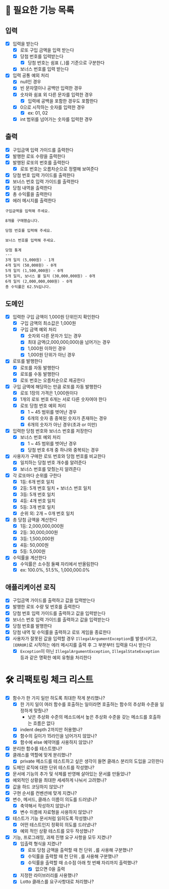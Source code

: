 # 📌 필요한 기능 목록

## 입력
- [x] 입력을 받는다
  - [x] 로또 구입 금액을 입력 받는다
  - [x] 당첨 번호를 입력받는다
    - [x] 당첨 번호는 쉼표 (`,`)를 기준으로 구분한다
  - [x] 보너스 번호를 입력 받는다
- [x] 입력 공통 예외 처리
  - [x] null인 경우
  - [x] 빈 문자열이나 공백만 입력한 경우
  - [x] 숫자와 쉼표 외 다른 문자를 입력한 경우
    - [x] 입력에 공백을 포함한 경우도 포함한다
  - [x] 0으로 시작하는 숫자를 입력한 경우
    - [x] ex: 01, 02
  - [x] int 범위를 넘어가는 숫자를 입력한 경우

## 출력
- [x] 구입금액 입력 가이드를 출력한다
- [x] 발행한 로또 수량을 출력한다 
- [x] 발행된 로또의 번호를 출력한다
  - [x] 로또 번호는 오름차순으로 정렬해 보여준다
- [x] 당첨 번호 입력 가이드를 출력한다
- [x] 보너스 번호 입력 가이드를 출력한다
- [x] 당첨 내역을 출력한다
- [x] 총 수익률을 출력한다
- [x] 에러 메시지를 출력한다

```text
구입금액을 입력해 주세요.

8개를 구매했습니다.

당첨 번호를 입력해 주세요.

보너스 번호를 입력해 주세요.

당첨 통계
---
3개 일치 (5,000원) - 1개
4개 일치 (50,000원) - 0개
5개 일치 (1,500,000원) - 0개
5개 일치, 보너스 볼 일치 (30,000,000원) - 0개
6개 일치 (2,000,000,000원) - 0개
총 수익률은 62.5%입니다.
```

## 도메인
- [x] 입력한 구입 금액이 1,000원 단위인지 확인한다
  - [x] 구입 금액의 최소값은 1,000원
  - [x] 구입 금액 예외 처리
    - [x] 숫자외 다른 문자가 있는 경우 
    - [x] 최대 금액(2,000,000,000)을 넘어가는 경우
    - [x] 1,000원 이하인 경우
    - [x] 1,000원 단위가 아닌 경우
- [x] 로또를 발행한다
  - [x] 로또를 자동 발행한다
  - [x] 로또를 수동 발행한다
  - [x] 로또 번호는 오름차순으로 제공한다
- [x] 구입 금액에 해당하는 만큼 로또를 자동 발행한다
  - [x] 로또 1장의 가격은 1,000원이다
  - [x] 1개의 로또 번호 6개는 서로 다른 숫자여야 한다
  - [x] 로또 당첨 번호 예외 처리
    - [x] 1 ~ 45 범위를 벗어난 경우
    - [x] 6개의 숫자 중 중복된 숫자가 존재하는 경우
    - [x] 6개의 숫자가 아닌 경우(초과 or 미만)
- [x] 입력한 당첨 번호와 보너스 번호를 저장한다
  - [x] 보너스 번호 예외 처리
    - [x] 1 ~ 45 범위를 벗어난 경우
    - [x] 당첨 번호 6개 중 하나와 중복되는 경우
- [x] 사용자가 구매한 로또 번호와 당첨 번호를 비교한다
  - [x] 일치하는 당첨 번호 개수를 알려준다
  - [x] 보너스 번호를 맞췄는지 알려준다
- [x] 각 로또마다 순위를 구한다
  - [x] 1등: 6개 번호 일치
  - [x] 2등: 5개 번호 일치 + 보너스 번호 일치
  - [x] 3등: 5개 번호 일치
  - [x] 4등: 4개 번호 일치
  - [x] 5등: 3개 번호 일치
  - [x] 순위 외: 2개 ~ 0개 번호 일치
- [x] 총 당첨 금액을 계산한다
  - [x] 1등: 2,000,000,000원
  - [x] 2등: 30,000,000원
  - [x] 3등: 1,500,000원
  - [x] 4등: 50,000원
  - [x] 5등: 5,000원
- [x] 수익률을 계산한다
  - [x] 수익률은 소수점 둘째 자리에서 반올림한다
  - [x] ex: 100.0%, 51.5%, 1,000,000.0%

## 애플리케이션 로직
- [x] 구입금액 가이드를 출력하고 값을 입력받는다
- [x] 발행한 로또 수량 및 번호를 출력한다
- [x] 당첨 번호 입력 가이드를 출력하고 값을 입력받는다
- [x] 보너스 번호 입력 가이드를 출력하고 값을 입력받는다
- [x] 당첨 번호를 발행한다
- [x] 당첨 내역 및 수익률을 출력하고 로또 게임을 종료한다
- [x] 사용자가 잘못된 값을 입력할 경우 `IllegalArgumentException`를 발생시키고, `[ERROR]`로 시작하는 에러 메시지를 출력 후 그 부분부터 입력을 다시 받는다
  - [x] `Exception`이 아닌 `IllegalArgumentException`, `IllegalStateException` 등과 같은 명확한 예외 유형을 처리한다

# 🛠 리팩토링 체크 리스트
- [x] 함수가 한 가지 일만 하도록 최대한 작게 분리했나?
  - [x] 한 가지 일이 여러 함수를 호출하는 일이라면 호출하는 함수의 추상화 수준을 일정하게 맞췄나?
    - 낮은 추상화 수준의 메소드에서 높은 추상화 수준을 갖는 메소드를 호출하는 흐름은 없다
  - [x] indent depth 2까지만 허용했나?
  - [x] 함수의 길이가 15라인을 넘어가지 않았나?
  - [x] 함수에 else 예약어를 사용하지 않았나?
- [x] 분리한 함수를 테스트했나?
- [x] 클래스를 역할에 맞게 분리했나?
  - [x] private 메소드를 테스트하고 싶은 생각이 들면 클래스 분리의 도입을 고민한다
- [x] 도메인 로직에 대한 단위 테스트를 작성했나?
- [x] 문서에 기능의 추가 및 삭제를 반영해 살아있는 문서를 만들었나?
- [x] 예외적인 상황을 최대한 세세하게 나눠서 고려했나?
- [x] 값을 하드 코딩하지 않았나?
- [x] 구현 순서를 컨벤션에 맞게 지켰나?
- [x] 변수, 메서드, 클래스 이름이 의도를 드러냈나?
  - [x] 축약해서 작성하지 않았나?
  - [x] 변수 이름에 자료형을 사용하지 않았나?
- [x] 테스트가 기능 문서처럼 읽히도록 작성했나?
  - [x] 어떤 테스트인지 정확히 의도를 드러냈나?
  - [x] 예외 적인 상황 테스트를 모두 작성했나?
- [x] 기능, 프로그래밍, 과제 진행 요구 사항을 모두 지켰나?
  - [x] 입출력 형식을 지켰나?
    - [x] 로또 당첨 금액을 출력할 때 천 단위 `,`를 사용해 구분했나?
    - [x] 수익률을 출력할 때 천 단위 `,`를 사용해 구분했나?
    - [x] 수익률을 출력할 때 소수점 아래 첫 번째 자리까지 출력했나?
      - [x] 없으면 0을 출력
  - [x] 지정한 라이브러리를 사용했나?
  - [x] Lotto 클래스를 요구사항대로 처리했나?
